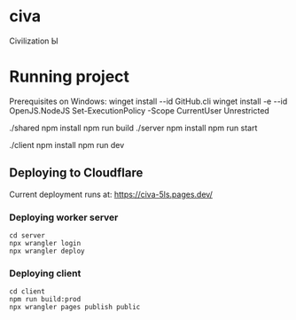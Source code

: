 # civa
Civilization Ы

# Running project
Prerequisites on Windows:
 winget install --id GitHub.cli 
 winget install -e --id OpenJS.NodeJS
 Set-ExecutionPolicy -Scope CurrentUser Unrestricted

./shared
   npm install
   npm run build
./server
   npm install
   npm run start

./client
   npm install
   npm run dev


## Deploying to Cloudflare

Current deployment runs at: https://civa-5ls.pages.dev/

### Deploying worker server
```
cd server
npx wrangler login
npx wrangler deploy
```

### Deploying client
```
cd client
npm run build:prod
npx wrangler pages publish public
```
